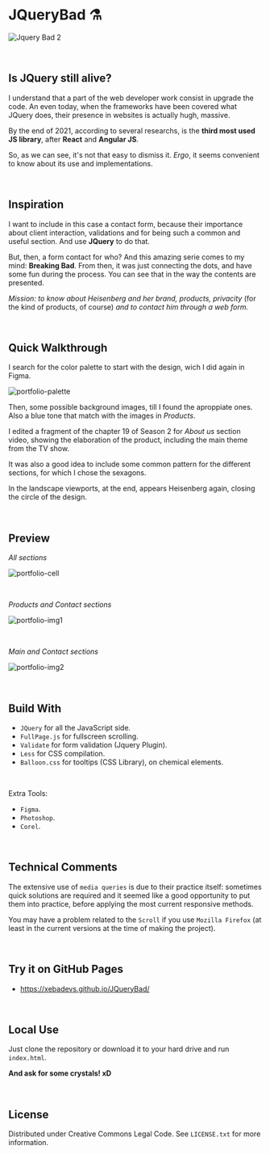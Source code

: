 # JQueryBad ⚗

![Jquery Bad 2](https://user-images.githubusercontent.com/91569646/141221266-c49aafa4-4f55-4eda-85ec-b9117614f841.jpg)

<br>


## Is JQuery still alive?

I understand that a part of the web developer work consist in upgrade the code. An even today, when the frameworks have been covered what JQuery does, their presence in websites is actually hugh, massive.

By the end of 2021, according to several researchs, is the **third most used JS library**, after **React** and **Angular JS**.

So, as we can see, it's not that easy to dismiss it. *Ergo*, it seems convenient to know about its use and implementations.

<br>


## Inspiration

I want to include in this case a contact form, because their importance about client interaction, validations and for being such a common and useful section. And use **JQuery** to do that.

But, then, a form contact for who? And this amazing serie comes to my mind: **Breaking Bad**. From then, it was just connecting the dots, and have some fun during the process. You can see that in the way the contents are presented.

*Mission: to know about Heisenberg and her brand, products, privacity* (for the kind of products, of course) *and to contact him through a web form.*

<br>


## Quick Walkthrough

I search for the color palette to start with the design, wich I did again in Figma.

![portfolio-palette](https://user-images.githubusercontent.com/91569646/144887648-c69c7503-89de-456a-b77c-cd7f38f7f427.jpg)

Then, some possible background images, till I found the aproppiate ones. Also a blue tone that match with the images in *Products*.

I edited a fragment of the chapter 19 of Season 2 for *About us* section video, showing the elaboration of the product, including the main theme from the TV show.

It was also a good idea to include some common pattern for the different sections, for which I chose the sexagons.

In the landscape viewports, at the end, appears Heisenberg again, closing the circle of the design.

<br>


## Preview

*All sections*

![portfolio-cell](https://user-images.githubusercontent.com/91569646/144885989-a8899a7a-844b-448d-9c1c-e7f90f86aac9.jpg)

<br>

*Products and Contact sections*

![portfolio-img1](https://user-images.githubusercontent.com/91569646/144896994-bc12f7ca-be9b-4d7a-a209-60d1196b9065.jpg)

<br>

*Main and Contact sections*

![portfolio-img2](https://user-images.githubusercontent.com/91569646/144905539-22b8a087-b1db-4b49-a745-de42412b6a98.jpg)

<br>


## Build With

- `JQuery` for all the JavaScript side.
- `FullPage.js` for fullscreen scrolling.
- `Validate` for form validation (Jquery Plugin).
- `Less` for CSS compilation.
- `Balloon.css` for tooltips (CSS Library), on chemical elements.

<br>

Extra Tools:
- `Figma`.
- `Photoshop`.
- `Corel`.

<br>


## Technical Comments

The extensive use of `media queries` is due to their practice itself: sometimes quick solutions are required and it seemed like a good opportunity to put them into practice, before applying the most current responsive methods.

You may have a problem related to the `Scroll` if you use `Mozilla Firefox` (at least in the current versions at the time of making the project).

<br>


## Try it on GitHub Pages

- https://xebadevs.github.io/JQueryBad/

<br>


## Local Use

Just clone the repository or download it to your hard drive and run `index.html`.

**And ask for some crystals! xD**

<br>


## License

Distributed under Creative Commons Legal Code. See `LICENSE.txt` for more information.
